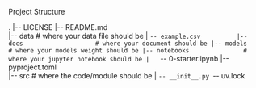 Project Structure

.
|-- LICENSE
|-- README.md                      
|-- data                    # where your data file should be
|   `-- example.csv         
|-- docs                    # where your document should be
|-- models                  # where your models weight should be
|-- notebooks               # where your jupyter notebook should be
|   `-- 0-starter.ipynb
|-- pyproject.toml         
|-- src                     # where the code/module should be
|   `-- __init__.py
`-- uv.lock